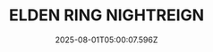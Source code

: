 ---
title: "ELDEN RING NIGHTREIGN"
id: 2622380
date: 2025-08-01T05:00:07.596Z
link: games/steam/recent/elden-ring-nightreign
image: http://media.steampowered.com/steamcommunity/public/images/apps/2622380/c59f3732d379c9667450b174353d69d5bcea95a5.jpg
playtime_2weeks: 2351
playtime_forever: 9456
playtime_windows_forever: 0
playtime_mac_forever: 0
playtime_linux_forever: 9456
playtime_deck_forever: 9456
---